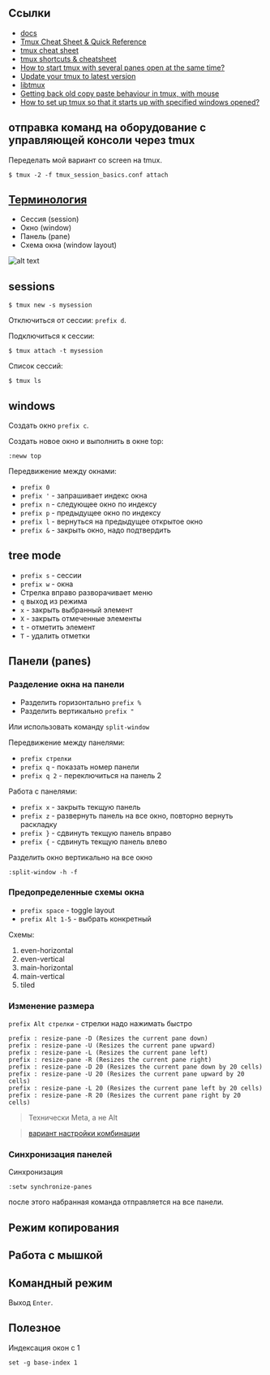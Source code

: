 ## Ссылки

* [docs](https://github.com/tmux/tmux/wiki/Getting-Started)
* [Tmux Cheat Sheet & Quick Reference](http://tmuxcheatsheet.com/)
* [tmux cheat sheet](https://gist.github.com/andreyvit/2921703)
* [tmux shortcuts & cheatsheet](https://gist.github.com/MohamedAlaa/2961058)
* [How to start tmux with several panes open at the same time?](https://askubuntu.com/a/832465)
* [Update your tmux to latest version](http://witkowskibartosz.com/blog/update-your-tmux-to-latest-version.html)
* [libtmux](https://github.com/tmux-python/libtmux)
* [Getting back old copy paste behaviour in tmux, with mouse](https://stackoverflow.com/questions/17445100/getting-back-old-copy-paste-behaviour-in-tmux-with-mouse)
* [How to set up tmux so that it starts up with specified windows opened?](https://stackoverflow.com/questions/5609192/how-to-set-up-tmux-so-that-it-starts-up-with-specified-windows-opened)


## отправка команд на оборудование с управляющей консоли через tmux 

Переделать мой вариант со screen на tmux.


```
$ tmux -2 -f tmux_session_basics.conf attach
```

## [Терминология](https://github.com/tmux/tmux/wiki/Getting-Started#summary-of-terms)

* Сессия (session)
* Окно (window)
* Панель (pane)
* Схема окна (window layout)


![alt text](https://raw.githubusercontent.com/wiki/tmux/tmux/images/tmux_pane_diagram.png)


## sessions

```
$ tmux new -s mysession
```

Отключиться от сессии: `prefix d`.

Подключиться к сессии:
```
$ tmux attach -t mysession
```

Список сессий:
```
$ tmux ls
```

## windows

Создать окно `prefix c`.

Создать новое окно и выполнить в окне top:
```
:neww top
```

Передвижение между окнами:

* `prefix 0`
* `prefix '` - запрашивает индекс окна
* `prefix n` - следующее окно по индексу
* `prefix p` - предыдущее окно по индексу
* `prefix l` - вернуться на предыдущее открытое окно
* `prefix &` - закрыть окно, надо подтвердить

## tree mode

* `prefix s` - сессии
* `prefix w` - окна
* Стрелка вправо разворачивает меню 
* `q` выход из режима
* `x` - закрыть выбранный элемент
* `X` - закрыть отмеченные элементы
* `t` - отметить элемент
* `T` - удалить отметки

## Панели (panes)

### Разделение окна на панели

* Разделить горизонтально `prefix %`
* Разделить вертикально `prefix "`

Или использовать команду `split-window`

Передвижение между панелями:

* `prefix стрелки`
* `prefix q` - показать номер панели
* `prefix q 2` - переключиться на панель 2

Работа с панелями:

* `prefix x` - закрыть текщую панель
* `prefix z` - развернуть панель на все окно, повторно вернуть раскладку
* `prefix }` - сдвинуть текщую панель вправо
* `prefix {` - сдвинуть текщую панель влево


Разделить окно вертикально на все окно
```
:split-window -h -f
```

### Предопределенные схемы окна

* `prefix space` - toggle layout
* `prefix Alt 1-5` - выбрать конкретный

Схемы:

1. even-horizontal
2. even-vertical
3. main-horizontal
4. main-vertical
5. tiled

### Изменение размера

`prefix Alt стрелки` - стрелки надо нажимать быстро

```
prefix : resize-pane -D (Resizes the current pane down)
prefix : resize-pane -U (Resizes the current pane upward)
prefix : resize-pane -L (Resizes the current pane left)
prefix : resize-pane -R (Resizes the current pane right)
prefix : resize-pane -D 20 (Resizes the current pane down by 20 cells)
prefix : resize-pane -U 20 (Resizes the current pane upward by 20 cells)
prefix : resize-pane -L 20 (Resizes the current pane left by 20 cells)
prefix : resize-pane -R 20 (Resizes the current pane right by 20 cells)
```

> Технически Meta, а не Alt

> [вариант настройки комбинации](https://superuser.com/a/863413)

### Синхронизация панелей

Синхронизация
```
:setw synchronize-panes
```

после этого набранная команда отправляется на все панели.


## Режим копирования

## Работа с мышкой


## Командный режим

Выход `Enter`.

## Полезное

Индексация окон с 1
```
set -g base-index 1
```
